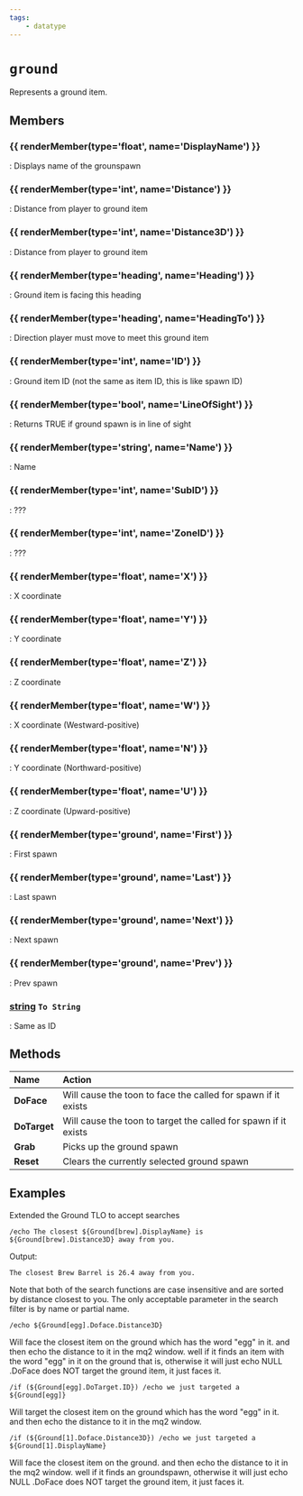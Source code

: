 ```yaml
---
tags:
    - datatype
---
```

# `ground`

Represents a ground item.

## Members

### {{ renderMember(type='float', name='DisplayName') }}

:   Displays name of the grounspawn

### {{ renderMember(type='int', name='Distance') }}

:   Distance from player to ground item

### {{ renderMember(type='int', name='Distance3D') }}

:   Distance from player to ground item

### {{ renderMember(type='heading', name='Heading') }}

:   Ground item is facing this heading

### {{ renderMember(type='heading', name='HeadingTo') }}

:   Direction player must move to meet this ground item

### {{ renderMember(type='int', name='ID') }}

:   Ground item ID (not the same as item ID, this is like spawn ID)

### {{ renderMember(type='bool', name='LineOfSight') }}

:   Returns TRUE if ground spawn is in line of sight

### {{ renderMember(type='string', name='Name') }}

:   Name

### {{ renderMember(type='int', name='SubID') }}

:   ???

### {{ renderMember(type='int', name='ZoneID') }}

:   ???

### {{ renderMember(type='float', name='X') }}

:   X coordinate

### {{ renderMember(type='float', name='Y') }}

:   Y coordinate

### {{ renderMember(type='float', name='Z') }}

:   Z coordinate

### {{ renderMember(type='float', name='W') }}

:   X coordinate (Westward-positive)

### {{ renderMember(type='float', name='N') }}

:   Y coordinate (Northward-positive)

### {{ renderMember(type='float', name='U') }}

:   Z coordinate (Upward-positive)

### {{ renderMember(type='ground', name='First') }}

:   First spawn

### {{ renderMember(type='ground', name='Last') }}

:   Last spawn

### {{ renderMember(type='ground', name='Next') }}

:   Next spawn

### {{ renderMember(type='ground', name='Prev') }}

:   Prev spawn

### [string][string] `To String`

:   Same as ID


## Methods

| Name | Action |
| :--- | :--- |
| **DoFace** | Will cause the toon to face the called for spawn if it exists |
| **DoTarget** | Will cause the toon to target the called for spawn if it exists |
| **Grab** | Picks up the ground spawn |
| **Reset** | Clears the currently selected ground spawn |

## Examples


Extended the Ground TLO to accept searches

```
/echo The closest ${Ground[brew].DisplayName} is ${Ground[brew].Distance3D} away from you.
```

Output:
```
The closest Brew Barrel is 26.4 away from you.
```

Note that both of the search functions are case insensitive and are sorted by distance closest to you. The only acceptable parameter in the search filter is by name or partial name.

```
/echo ${Ground[egg].Doface.Distance3D}
```

Will face the closest item on the ground which has the word "egg" in it. and then echo the distance to it in the mq2 window. well if it finds an item with the word "egg" in it on the ground that is, otherwise it will just echo NULL .DoFace does NOT target the ground item, it just faces it.

```
/if (${Ground[egg].DoTarget.ID}) /echo we just targeted a ${Ground[egg]}
```

Will target the closest item on the ground which has the word "egg" in it. and then echo the distance to it in the mq2 window.

```
/if (${Ground[1].Doface.Distance3D}) /echo we just targeted a ${Ground[1].DisplayName}
```

Will face the closest item on the ground. and then echo the distance to it in the mq2 window. well if it finds an groundspawn, otherwise it will just echo NULL .DoFace does NOT target the ground item, it just faces it.

[bool]: datatype-bool.md
[float]: datatype-float.md
[ground]: datatype-ground.md
[heading]: datatype-heading.md
[int]: datatype-int.md
[string]: datatype-string.md
